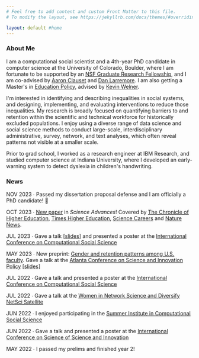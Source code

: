 ```yaml
---
# Feel free to add content and custom Front Matter to this file.
# To modify the layout, see https://jekyllrb.com/docs/themes/#overriding-theme-defaults

layout: default #home
---
```


### About Me
I am a computational social scientist and a 4th-year PhD candidate in computer science at the University of Colorado, Boulder, where I am fortunate to be supported by an <a href="https://nsfgrfp.org/">NSF Graduate Research Fellowship</a>, and I am co-advised by <a href="https://aaronclauset.github.io/">Aaron Clauset</a> and <a href="https://larremorelab.github.io/">Dan Larremore</a>. I am also getting a Master's in <a href="https://www.colorado.edu/education/academics/graduate-programs/educational-foundations-policy-practice/ma-educational-foundations">Education Policy</a>, advised by <a href="https://www.colorado.edu/education/kevin-welner">Kevin Welner</a>.

I'm interested in identifying and describing inequalities in social systems, and designing, implementing, and evaluating interventions to reduce those inequalities. My research is broadly focused on quantifying barriers to and retention within the scientific and technical workforce for historically excluded populations. I enjoy using a diverse range of data science and social science methods to conduct large-scale, interdisciplinary administrative, survey, network, and text analyses, which often reveal patterns not visible at a smaller scale. 

Prior to grad school, I worked as a research engineer at IBM Research, and studied computer science at Indiana University, where I developed an early-warning system to detect dyslexia in children's handwriting.

### News
NOV 2023 &#8729; Passed my dissertation proposal defense and I am officially a PhD candidate! :tada:

OCT 2023 &#8729; <a href="https://www.science.org/doi/10.1126/sciadv.adi2205">New paper</a> in <i>Science Advances</i>! Covered by <a href="https://www.chronicle.com/article/even-with-tenure-women-are-more-likely-to-leave-higher-ed">The Chronicle of Higher Education</a>, <a href="https://www.timeshighereducation.com/news/hostile-workplace-climate-pushing-women-out-academia">Times Higher Education</a>, <a href="https://www.science.org/content/article/women-faculty-feel-pushed-academia-poor-workplace-climate">Science Careers</a> and <a href="https://www.nature.com/articles/d41586-023-03251-8">Nature News</a>.

JUL 2023 &#8729; Gave a talk [<a href="https://katiespoon.github.io/IC2S2_23.pdf">slides</a>] and presented a poster at the <a href="https://www.ic2s2.org/">International Conference on Computational Social Science</a>

MAY 2023 &#8729; New preprint: <a href="https://osf.io/preprints/socarxiv/u26ze">Gender and retention patterns among U.S. faculty</a>. Gave a talk at the <a href="https://www.atlconf.org/">Atlanta Conference on Science and Innovation Policy</a> [<a href="https://katiespoon.github.io/ATLC23.pdf">slides</a>]

JUL 2022 &#8729; Gave a talk and presented a poster at the <a href="https://www.ic2s2.org/">International Conference on Computational Social Science</a>

JUL 2022 &#8729; Gave a talk at the <a href="https://sites.google.com/view/winsnetsci-diversify-netsci-20">Women in Network Science and Diversify NetSci Satellite</a>

JUN 2022 &#8729; I enjoyed participating in the <a href="https://sicss.io/">Summer Institute in Computational Social Science</a>

JUN 2022 &#8729; Gave a talk and presented a poster at the <a href="https://www.icssi.org/">International Conference on Science of Science and Innovation</a>

MAY 2022 &#8729; I passed my prelims and finished year 2!
